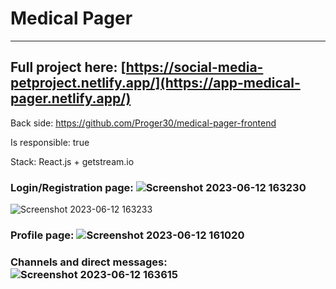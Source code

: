 # Medical Pager
***
## Full project here: [https://social-media-petproject.netlify.app/](https://app-medical-pager.netlify.app/)

Back side: https://github.com/Proger30/medical-pager-frontend

Is responsible: true

Stack: React.js + getstream.io

### Login/Registration page: ![Screenshot 2023-06-12 163230](https://github.com/Proger30/medical-pager-frontend/assets/45534457/543928b0-16dc-4a6f-a626-c0098d71e13d)

![Screenshot 2023-06-12 163233](https://github.com/Proger30/medical-pager-frontend/assets/45534457/eefeb018-c27f-4d6c-8af8-6adca3d28166)

### Profile page: ![Screenshot 2023-06-12 161020](https://github.com/Proger30/SocialMediaFront/assets/45534457/728e59bc-8ceb-463e-93d9-0a36d03e1eb2)

### Channels and direct messages: ![Screenshot 2023-06-12 163615](https://github.com/Proger30/medical-pager-frontend/assets/45534457/cf97a9cd-bb96-494b-8037-1a91a3c00310)
